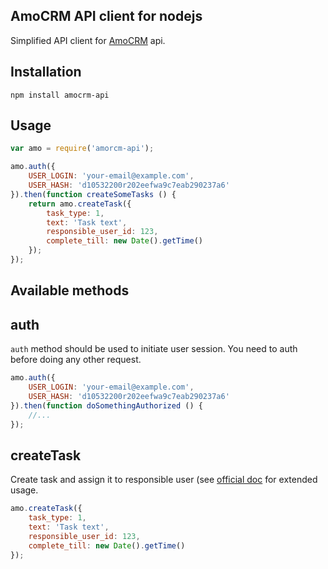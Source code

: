 ## AmoCRM API client for nodejs

Simplified API client for [AmoCRM](https://amocrm.ru) api.

## Installation

```
npm install amocrm-api
```

## Usage

```javascript
var amo = require('amorcm-api');

amo.auth({
	USER_LOGIN: 'your-email@example.com',
	USER_HASH: 'd10532200r202eefwa9c7eab290237a6'
}).then(function createSomeTasks () {
	return amo.createTask({
		task_type: 1,
		text: 'Task text',
		responsible_user_id: 123,
		complete_till: new Date().getTime()
	});
});
```

## Available methods

## auth

`auth` method should be used to initiate user session. You need to auth before doing any other request.

```javascript
amo.auth({
	USER_LOGIN: 'your-email@example.com',
	USER_HASH: 'd10532200r202eefwa9c7eab290237a6'
}).then(function doSomethingAuthorized () {
	//...
});
```

## createTask

Create task and assign it to responsible user (see [official doc](https://developers.amocrm.ru/rest_api/tasks_set.php) for extended usage.

```javascript
amo.createTask({
	task_type: 1,
	text: 'Task text',
	responsible_user_id: 123,
	complete_till: new Date().getTime()
});
```
